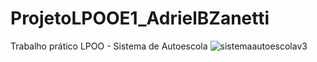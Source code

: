 # ProjetoLPOOE1_AdrielBZanetti
Trabalho prático LPOO - Sistema de Autoescola
![sistemaautoescolav3](https://github.com/user-attachments/assets/87b8b07d-262c-4183-917f-2282ec1b8af0)
